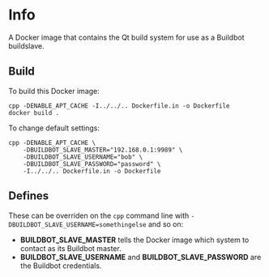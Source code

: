 Info
====

A Docker image that contains the Qt build system for use as a Buildbot buildslave.

Build
----

To build this Docker image:

    cpp -DENABLE_APT_CACHE -I../../.. Dockerfile.in -o Dockerfile
    docker build .

To change default settings:

    cpp -DENABLE_APT_CACHE \
        -DBUILDBOT_SLAVE_MASTER="192.168.0.1:9989" \
        -DBUILDBOT_SLAVE_USERNAME="bob" \
        -DBUILDBOT_SLAVE_PASSWORD="password" \ 
        -I../../.. Dockerfile.in -o Dockerfile


Defines
----

These can be overriden on the `cpp` command line with `-DBUILDBOT_SLAVE_USERNAME=somethingelse` and so on:

   *   **BUILDBOT_SLAVE_MASTER** tells the Docker image which system to contact as its Buildbot master.
   *   **BUILDBOT_SLAVE_USERNAME** and **BUILDBOT_SLAVE_PASSWORD** are the Buildbot credentials.
